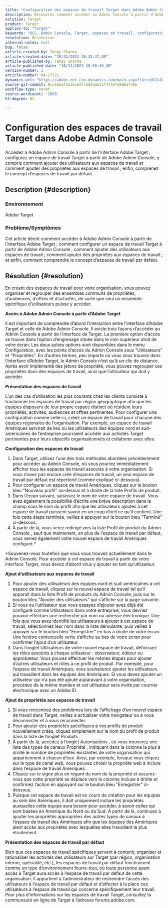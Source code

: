 ```yaml
---
title: "Configuration des espaces de travail Target dans Adobe Admin Console"
description: Découvrez comment accéder au Admin Console à partir d’Adobe Target, comprendre et configurer l’espace de travail, et ajouter des utilisateurs et des propriétés.
solution: Target
product: Target
applies-to: "Target"
keywords: "KCS, Admin Console, Target, espaces de travail, configuration, utilisateurs, propriétés"
resolution: Resolution
internal-notes: null
bug: false
article-created-by: Tanay Sharma .
article-created-date: "10/31/2023 10:35:37 AM"
article-published-by: Tanay Sharma .
article-published-date: "10/31/2023 10:50:45 AM"
version-number: 2
article-number: KA-17521
dynamics-url: "https://adobe-ent.crm.dynamics.com/main.aspx?forceUCI=1&pagetype=entityrecord&etn=knowledgearticle&id=cd0bb035-d977-ee11-8179-6045bd006149"
source-git-commit: 8cc4aeaf4a16cedfcb0ddab33f47467e806af48b
workflow-type: tm+mt
source-wordcount: '1093'
ht-degree: 0%

---
```


# Configuration des espaces de travail Target dans Adobe Admin Console


Accédez à Adobe Admin Console à partir de l’interface Adobe Target ; configurez un espace de travail Target à partir de Adobe Admin Console, y compris comment ajouter des utilisateurs aux espaces de travail et comment ajouter des propriétés aux espaces de travail ; enfin, comprenez le concept d’espaces de travail par défaut.

## Description {#description}


### Environnement

Adobe Target

### Problème/Symptômes

Cet article décrit comment accéder à Adobe Admin Console à partir de l’interface Adobe Target ; comment configurer un espace de travail Target à partir de Adobe Admin Console ; comment ajouter des utilisateurs aux espaces de travail ; comment ajouter des propriétés aux espaces de travail ; et enfin, comment comprendre le concept d’espaces de travail par défaut.


## Résolution {#resolution}


En créant des espaces de travail pour votre organisation, vous pouvez organiser et regrouper des ensembles communs de propriétés, d’audiences, d’offres et d’activités, de sorte que seul un ensemble spécifique d’utilisateurs puisse y accéder.

<b>Accès à Adobe Admin Console à partir d’Adobe Target</b>

Il est important de comprendre d’abord l’interaction entre l’interface d’Adobe Target et celle de Adobe Admin Console. Il existe trois façons d’accéder au Admin Console à partir de l’interface de Target. La première option d’accès se trouve dans l’option d’engrenage située dans le coin supérieur droit de votre écran. Les deux autres options sont disponibles dans le menu Configuration, avec les points d’accès du Admin Console sous &quot;Utilisateurs&quot; et &quot;Propriétés&quot;. En d’autres termes, peu importe où vous vous trouvez dans l’interface d’Adobe Target, le Admin Console n’est qu’à un clic de distance. Après avoir implémenté des jetons de propriété, vous pouvez regrouper ces propriétés dans des espaces de travail, ainsi que l’utilisateur qui doit y accéder.

<b>Présentation des espaces de travail</b>

L’un des cas d’utilisation les plus courants chez les clients consiste à fractionner les espaces de travail par région géographique afin que les équipes disposent de leur propre espace distinct où résident leurs propriétés, activités, audiences et offres pertinentes. Pour configurer une configuration comme celle-ci, créez un espace de travail pour chacune des équipes régionales de l’organisation. Par exemple, un espace de travail Amériques servirait de lieu où les utilisateurs des équipes nord et sud-américaines de l’entreprise pourraient accéder aux activités Target pertinentes pour leurs objectifs organisationnels et collaborer avec elles.

<b>Configuration des espaces de travail</b>

1. Dans Target, utilisez l’une des trois méthodes abordées précédemment pour accéder au Admin Console, où vous pourrez immédiatement afficher tous les espaces de travail associés à votre organisation. Si vous n’avez pas encore créé d’espaces de travail, un seul espace de travail par défaut est répertorié (comme expliqué ci-dessous).
2. Pour configurer un espace de travail Amériques, cliquez sur le bouton bleu &quot;Nouveau profil&quot; au-dessus et à droite de la liste Profils de produit.
3. Dans l’écran suivant, saisissez le nom de votre espace de travail. Vous avez également la possibilité d’écrire une brève description dans le champ sous le nom du profil afin que les utilisateurs ajoutés à cet espace de travail puissent savoir en un coup d’oeil ce qu’il contient. Une fois cette étape terminée, veillez à appuyer sur le bouton bleu &quot;Terminé&quot; ci-dessous.
4. À partir de là, vous serez redirigé vers la liste Profil de produit du Admin Console , sauf que maintenant, en plus de l’espace de travail par défaut, vous verrez également votre nouvel espace de travail Amériques configuré.\*


\*Souvenez-vous toutefois que vous vous trouvez actuellement dans le Admin Console. Pour accéder à cet espace de travail à partir de votre interface Target, vous devez d’abord vous y ajouter en tant qu’utilisateur.

<b>Ajout d’utilisateurs aux espaces de travail</b>

1. Pour ajouter des utilisateurs des équipes nord et sud-américaines à cet espace de travail, cliquez sur le nouvel espace de travail tel qu’il apparaît dans la liste Profil de produits du Admin Console, puis sur le bouton bleu &quot;Ajouter des utilisateurs&quot; qui s’affiche sur la page suivante.
2. Si vous ou l’utilisateur que vous essayez d’ajouter avez déjà été configuré comme Utilisateurs dans votre entreprise, vous devriez pouvoir effectuer une recherche par nom ou adresse électronique. Une fois que vous avez identifié les utilisateurs à ajouter à cet espace de travail, sélectionnez leur nom dans la liste déroulante, puis veillez à appuyer sur le bouton bleu &quot;Enregistrer&quot; en bas à droite de votre écran. Une fenêtre contextuelle verte s’affiche au bas de votre écran pour confirmer l’ajout d’un utilisateur.
3. Dans l’onglet Utilisateurs de votre nouvel espace de travail, définissez les rôles associés à chaque utilisateur : observateur, éditeur ou approbateur. Vous pouvez effectuer les mêmes étapes pour ajouter d’autres utilisateurs et rôles à ce profil de produit. Par exemple, pour l’espace de travail Amériques, vous souhaiterez ajouter les utilisateurs qui travaillent dans les équipes des Amériques. Si vous devez ajouter un utilisateur qui n’a pas été ajouté auparavant à votre organisation, procédez de la même manière et cet utilisateur sera invité par courrier électronique avec un Adobe ID.


<b>Ajout de propriétés aux espaces de travail</b>

1. Si vous rencontrez des problèmes lors de l’affichage d’un nouvel espace de travail dans Target, veillez à actualiser votre navigateur ou à vous déconnecter et à vous reconnecter.
2. Pour ajouter des propriétés spécifiques à vos profils de produit nouvellement créés, cliquez simplement sur le nom du profil de produit dans la liste de l’onglet Produits .
3. À partir de là, accédez à l’onglet Autorisations , où vous trouverez une liste des types de canaux Propriété , indiquant dans la colonne la plus à droite le nombre de propriétés existantes de votre organisation qui appartiennent à chacun d’eux. Ainsi, par exemple, lorsque vous cliquez sur le type de canal web, vous pouvez choisir la propriété web à inclure dans l’espace de travail Amériques.
4. Cliquez sur le signe plus en regard du nom de la propriété et assurez-vous que cette propriété se déplace vers la colonne incluse à droite et confirmez l’action en appuyant sur le bouton bleu &quot;Enregistrer&quot; ci-dessous.
5. Puisque cet espace de travail est en cours de création pour les équipes au sein des Amériques, il doit uniquement inclure les propriétés auxquelles cette équipe aura besoin pour accéder, à savoir celles qui sont basées en Amérique du Nord ou du Sud. À partir de là, continuez à ajouter les propriétés appropriées des autres types de canaux à l’espace de travail des Amériques afin que les équipes des Amériques aient accès aux propriétés avec lesquelles elles travaillent le plus étroitement.


<b>Présentation des espaces de travail par défaut</b>

Bien que ces espaces de travail spécifiques servent à contenir, organiser et rationaliser les activités des utilisateurs sur Target (par région, organisation interne, spécialité, etc.), les espaces de travail par défaut fonctionnent comme un type d’environnement fourre-tout, où toute personne ayant accès à Target aura accès à l’espace de travail par défaut de cette organisation. Il appartient à l’administrateur de restreindre l’accès des utilisateurs à l’espace de travail par défaut et d’affecter à la place ces utilisateurs à l’espace de travail qui concerne spécifiquement leur travail. Pour plus d’informations sur les espaces de travail Target, consultez la communauté en ligne de Target à l’adresse forums.adobe.com.
